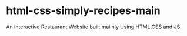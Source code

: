 # html-css-simply-recipes-main
An interactive Restaurant Website built mailnly Using HTML,CSS and JS.
